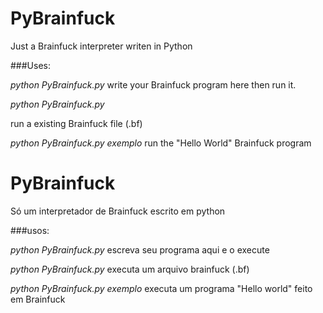 # PyBrainfuck
Just a Brainfuck interpreter writen in Python

###Uses:

*python PyBrainfuck.py*
write your Brainfuck program here then run it.

*python PyBrainfuck.py <File>*

run a existing Brainfuck file (.bf)

*python PyBrainfuck.py exemplo*
run the "Hello World" Brainfuck program


# PyBrainfuck
Só um interpretador de Brainfuck escrito em python

###usos:

*python PyBrainfuck.py*
escreva seu programa aqui e o execute

*python PyBrainfuck.py <arquivo>*
executa um arquivo brainfuck (.bf)

*python PyBrainfuck.py exemplo*
executa um programa "Hello world" feito em Brainfuck

